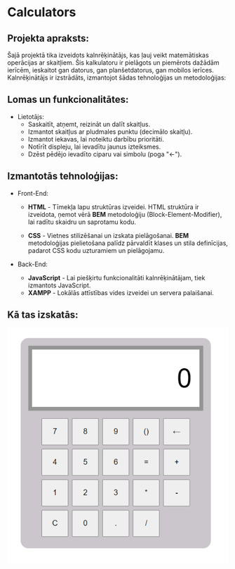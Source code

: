 # Calculators

## Projekta apraksts:
Šajā projektā tika izveidots kalnrēķinātājs, kas ļauj veikt matemātiskas operācijas ar skaitļiem. Šis kalkulatoru ir pielāgots un piemērots dažādām ierīcēm, ieskaitot gan datorus, gan planšetdatorus, gan mobilos ierīces. Kalnrēķinātājs ir izstrādāts, izmantojot šādas tehnoloģijas un metodoloģijas:

## Lomas un funkcionalitātes:

+ Lietotājs:
    + Saskaitīt, atņemt, reizināt un dalīt skaitļus.
    + Izmantot skaitļus ar pludmales punktu (decimālo skaitļu).
    + Izmantot iekavas, lai noteiktu darbību prioritāti.
    + Notīrīt displeju, lai ievadītu jaunus izteiksmes.
    + Dzēst pēdējo ievadīto ciparu vai simbolu (poga "←").

## Izmantotās tehnoloģijas:

+ Front-End:
    + **HTML** -  Tīmekļa lapu struktūras izveidei. HTML struktūra ir izveidota, ņemot vērā **BEM** metodoloģiju (Block-Element-Modifier), lai radītu skaidru un saprotamu kodu.

    + **CSS** -  Vietnes stilizēšanai un izskata pielāgošanai. **BEM** metodoloģijas pielietošana palīdz pārvaldīt klases un stila definīcijas, padarot CSS kodu uzturamiem un pielāgojamu.

+ Back-End:
    + **JavaScript** - Lai piešķirtu funkcionalitāti kalnrēķinātājam, tiek izmantots JavaScript.
    + **XAMPP** - Lokālās attīstības vides izveidei un servera palaišanai.

## Kā tas izskatās:
![Image alt](https://github.com/ArtursBubovics/Calculator/blob/main/Calculator_img.PNG)
